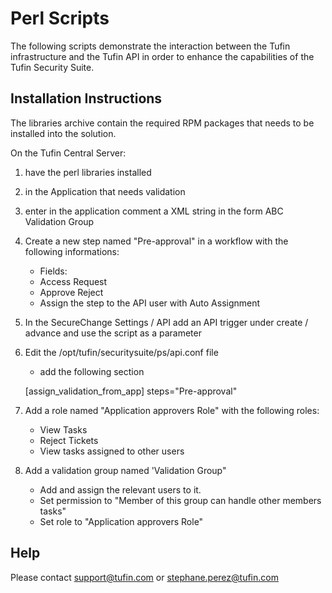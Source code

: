 Perl Scripts
============

The following scripts demonstrate the interaction between the Tufin infrastructure and the Tufin API in order to enhance the capabilities of the Tufin Security Suite.


Installation Instructions
-------------------------
The libraries archive contain the required RPM packages that needs to be installed into the solution.

On the Tufin Central Server:
 1. have the perl libraries installed
 2. in the Application that needs validation
 3. enter in the application comment a XML string in the form
	<Custom>
	<Branch>ABC</Branch>
	<pre-validation-group>Validation Group</pre-validation-group>
	</Custom>
 4. Create a new step named "Pre-approval" in a workflow with the following informations:
    - Fields:
	- Access Request
	- Approve Reject
    - Assign the step to the API user with Auto Assignment
 5. In the SecureChange Settings / API add an API trigger under create / advance and use the script as a parameter
 6. Edit the /opt/tufin/securitysuite/ps/api.conf file
    - add the following section

	[assign_validation_from_app]
	steps="Pre-approval"
 7. Add a role named "Application approvers Role" with the following roles:
    - View Tasks
    - Reject Tickets
    - View tasks assigned to other users
 8. Add a validation group named 'Validation Group"
    - Add and assign the relevant users to it.
    - Set permission to "Member of this group can handle other members tasks"
    - Set role to "Application approvers Role"
 

Help
----
Please contact support@tufin.com or stephane.perez@tufin.com